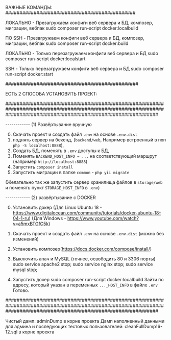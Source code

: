 
ВАЖНЫЕ КОМАНДЫ:
##############################################

ЛОКАЛЬНО - Презагружаем конфиги веб сервера и БД, композер, миграции, вебпак
sudo composer run-script docker:localbuild

ПО SSH - Презагружаем конфиги веб сервера и БД, композер, миграции, вебпак
sudo composer run-script docker:build


ЛОКАЛЬНО - Только перезагружаем конфиги веб сервера и БД
sudo composer run-script docker:localstart

SSH - Только перезагружаем конфиги веб сервера и БД
sudo composer run-script docker:start

###############################################


ЕСТЬ 2 СПОСОБА УСТАНОВИТЬ ПРОЕКТ:


######################################################################################################################################################################


------------ (1) Развёртывание вручную


0. Скачать проект и создать файл `.env` на основе `.env.dist`
1. поднять сервер на бекенд, (`backend/web`, Например встроенный в пхп `php -S localhost:8888`),
2. Создать БД, поменять в `.env` доступы к БД,
3. Поменять `BACKEND_HOST_INFO = ...` на соответствующий маршрут (например `http://localhost:8888`)
4. Запустить `composer install`
5. Запустить миграции в папке `common` - `php yii migrate`

(Желательно так же запустить сервер хранилища файлов в `storage/web` и поменять пункт `STORAGE_HOST_INFO` в `.env`)


------------ (2) развёртывание с DOCKER

0. Установить докер
(Для Linux Ubuntu 18 - https://www.digitalocean.com/community/tutorials/docker-ubuntu-18-04-1-ru)
(Для Windows - https://www.youtube.com/watch?v=a5mxBTGfC5k)

1. Скачать проект и создать файл `.env` на основе `.env.dist` (можно без изменений)
2. Установить композер(https://docs.docker.com/compose/install/)
3. Выключить апач и MySQL (точнее, освободить 80 и 3306 порты)
sudo service apache2 stop; sudo service nginx stop; sudo service mysql stop;


4. Запустить докер
sudo composer run-script docker:localbuild
Зайти по адресу, который указан в переменных `..._HOST_INFO` в файле `.env`
Готово.


######################################################################################################################################################################

Чистый дамп: adminDump в корне проекта
Дамп наполненный данными для админа и последующих тестовых пользователей: cleanFullDump16-12.sql в корне проекта